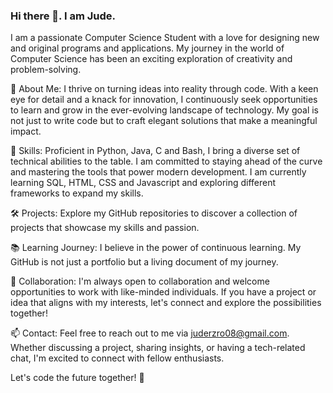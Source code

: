 ### Hi there 👋. I am Jude.

I am a passionate Computer Science Student with a love for designing new and original programs and applications. My journey in the world of Computer Science has been an exciting exploration of creativity and problem-solving.

🚀 About Me:
I thrive on turning ideas into reality through code. With a keen eye for detail and a knack for innovation, I continuously seek opportunities to learn and grow in the ever-evolving landscape of technology. My goal is not just to write code but to craft elegant solutions that make a meaningful impact.

🔧 Skills:
Proficient in Python, Java, C and Bash, I bring a diverse set of technical abilities to the table. I am committed to staying ahead of the curve and mastering the tools that power modern development. I am currently learning SQL, HTML, CSS and Javascript and exploring different frameworks to expand my skills.

<!--
🌐 Tech Stack:
I specialize in [Your Tech Stack], leveraging the latest and greatest technologies to build robust and scalable applications. Whether it's front-end magic with [Front-end Frameworks/Libraries] or diving into the backend with [Backend Technologies], I enjoy the challenge of creating seamless, user-centric experiences.
-->
🛠️ Projects:
Explore my GitHub repositories to discover a collection of projects that showcase my skills and passion.

📚 Learning Journey:
I believe in the power of continuous learning. My GitHub is not just a portfolio but a living document of my journey.

🤝 Collaboration:
I'm always open to collaboration and welcome opportunities to work with like-minded individuals. If you have a project or idea that aligns with my interests, let's connect and explore the possibilities together!

📫 Contact:
Feel free to reach out to me via juderzro08@gmail.com. Whether discussing a project, sharing insights, or having a tech-related chat, I'm excited to connect with fellow enthusiasts.

Let's code the future together! 🌟
<!--
**juderozario08/juderozario08** is a ✨ _special_ ✨ repository because its `README.md` (this file) appears on your GitHub profile.

Here are some ideas to get you started:

- 🔭 I’m currently working on ...
- 🌱 I’m currently learning ...
- 👯 I’m looking to collaborate on ...
- 🤔 I’m looking for help with ...
- 💬 Ask me about ...
- 📫 How to reach me: ...
- 😄 Pronouns: ...
- ⚡ Fun fact: ...
-->
